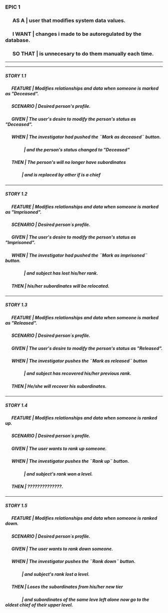 ### EPIC 1  

### &nbsp; &nbsp; &nbsp; AS A | user that modifies system data values.  
 
### &nbsp; &nbsp; &nbsp; I WANT  | changes i made to be autoregulated by the database.  

### &nbsp; &nbsp; &nbsp; SO THAT  | is unnecesary to do them manually each time.  

--------------------------------------------------------------------------------
--------------------------------------------------------------------------------

##### STORY 1.1   

##### &nbsp; &nbsp; &nbsp; FEATURE |  Modifies relationships and data when someone is marked as "Deceased".
##### &nbsp; &nbsp; &nbsp; SCENARIO | Desired person's profile.   
##### &nbsp; &nbsp; &nbsp; GIVEN | The user's desire to modify the person's status as "Deceased".    
##### &nbsp; &nbsp; &nbsp; WHEN | The investigator had pushed the ¨Mark as deceased¨ button.
##### &nbsp; &nbsp; &nbsp; &nbsp; &nbsp; &nbsp; &nbsp; &nbsp; &nbsp; | and the person's status changed to "Deceased" 
##### &nbsp; &nbsp; &nbsp; THEN | The person's will no longer have subordinates
##### &nbsp; &nbsp; &nbsp; &nbsp; &nbsp; &nbsp; &nbsp; &nbsp; | and is replaced by other if is a chief

--------------------------------------------------------------------------------
##### STORY 1.2    

##### &nbsp; &nbsp; &nbsp; FEATURE |  Modifies relationships and data when someone is marked as "Imprisoned".
##### &nbsp; &nbsp; &nbsp; SCENARIO | Desired person´s profile.     
##### &nbsp; &nbsp; &nbsp; GIVEN | The user's desire to modify the person's status as "Imprisoned".     
##### &nbsp; &nbsp; &nbsp; WHEN | The investigator had pushed the ¨Mark as imprisoned¨ button.
##### &nbsp; &nbsp; &nbsp; &nbsp; &nbsp; &nbsp; &nbsp; &nbsp; &nbsp; | and subject has lost his/her rank.
##### &nbsp; &nbsp; &nbsp; THEN |  his/her subordinates will be relocated.


--------------------------------------------------------------------------------
##### STORY 1.3  

##### &nbsp; &nbsp; &nbsp; FEATURE |  Modifies relationships and data when someone is marked as "Released".
##### &nbsp; &nbsp; &nbsp; SCENARIO | Desired person´s profile.     
##### &nbsp; &nbsp; &nbsp; GIVEN | The user's desire to modify the person's status as "Released". 
##### &nbsp; &nbsp; &nbsp; WHEN | The investigator pushes the ¨Mark as released¨ button
##### &nbsp; &nbsp; &nbsp; &nbsp; &nbsp; &nbsp; &nbsp; &nbsp; &nbsp; | and subject has recovered his/her previous rank.
##### &nbsp; &nbsp; &nbsp; THEN | He/she will recover his subordinates.

--------------------------------------------------------------------------------
##### STORY 1.4   

##### &nbsp; &nbsp; &nbsp; FEATURE |  Modifies relationships and data when someone is ranked up.
##### &nbsp; &nbsp; &nbsp; SCENARIO | Desired person´s profile.   
##### &nbsp; &nbsp; &nbsp; GIVEN | The user wants to rank up someone.  
##### &nbsp; &nbsp; &nbsp; WHEN | The investigator pushes the ¨Rank up¨ button.
##### &nbsp; &nbsp; &nbsp; &nbsp; &nbsp; &nbsp; &nbsp; &nbsp; &nbsp; | and subject's rank won a level.
##### &nbsp; &nbsp; &nbsp; THEN | *??????????????*.

--------------------------------------------------------------------------------
##### STORY 1.5   

##### &nbsp; &nbsp; &nbsp; FEATURE |   Modifies relationships and data when someone is ranked down.
##### &nbsp; &nbsp; &nbsp; SCENARIO | Desired person´s profile.    
##### &nbsp; &nbsp; &nbsp; GIVEN | The user wants to rank down someone.    
##### &nbsp; &nbsp; &nbsp; WHEN | The investigator pushes the ¨Rank down¨ button.
##### &nbsp; &nbsp; &nbsp; &nbsp; &nbsp; &nbsp; &nbsp; &nbsp; | and subject's rank lost a level.
##### &nbsp; &nbsp; &nbsp; THEN | Loses the subordinates from his/her new tier 
##### &nbsp; &nbsp; &nbsp; &nbsp; &nbsp; &nbsp; &nbsp; &nbsp; | and subordinates of the same leve left alone now go to the oldest chief of their upper level.

